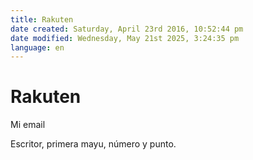```yaml
---
title: Rakuten
date created: Saturday, April 23rd 2016, 10:52:44 pm
date modified: Wednesday, May 21st 2025, 3:24:35 pm
language: en
---
```


# Rakuten

Mi email

Escritor, primera mayu, número y punto.
